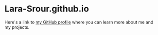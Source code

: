 # Lara-Srour.github.io

Here's a link to [my GitHub profile](https://github.com/Lara-Srour) where you can learn more about me and my projects.
